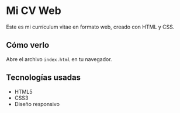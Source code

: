 # Mi CV Web

Este es mi currículum vitae en formato web, creado con HTML y CSS.

## Cómo verlo

Abre el archivo `index.html` en tu navegador.

## Tecnologías usadas

- HTML5
- CSS3
- Diseño responsivo